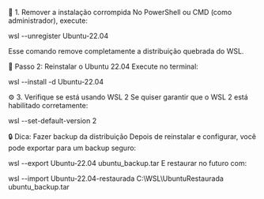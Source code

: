 🧼 1. Remover a instalação corrompida
No PowerShell ou CMD (como administrador), execute:

wsl --unregister Ubuntu-22.04

Esse comando remove completamente a distribuição quebrada do WSL.

💾 Passo 2: Reinstalar o Ubuntu 22.04
Execute no terminal:

wsl --install -d Ubuntu-22.04

⚙️ 3. Verifique se está usando WSL 2
Se quiser garantir que o WSL 2 está habilitado corretamente:

wsl --set-default-version 2

🔒 Dica: Fazer backup da distribuição
Depois de reinstalar e configurar, você pode exportar para um backup seguro:

wsl --export Ubuntu-22.04 ubuntu_backup.tar
E restaurar no futuro com:

wsl --import Ubuntu-22.04-restaurada C:\WSL\UbuntuRestaurada ubuntu_backup.tar
